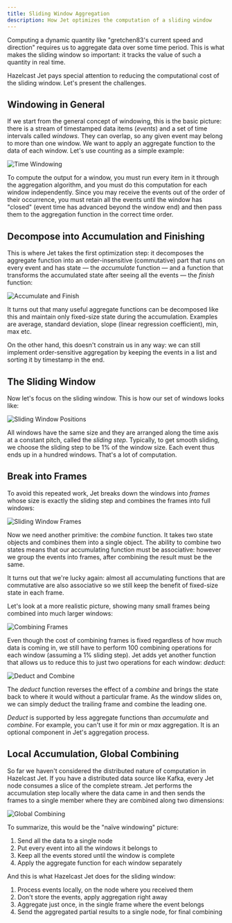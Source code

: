```yaml
---
title: Sliding Window Aggregation
description: How Jet optimizes the computation of a sliding window
---
```


Computing a dynamic quantity like "gretchen83's current speed and
direction" requires us to aggregate data over some time period. This is
what makes the sliding window so important: it tracks the value of such
a quantity in real time.

Hazelcast Jet pays special attention to reducing the computational cost
of the sliding window. Let's present the challenges.

## Windowing in General

If we start from the general concept of windowing, this is the basic
picture: there is a stream of timestamped data items (_events_) and a
set of time intervals called _windows_. They can overlap, so any given
event may belong to more than one window. We want to apply an aggregate
function to the data of each window. Let's use counting as a simple
example:

![Time Windowing](assets/arch-sliding-window-1.svg)

To compute the output for a window, you must run every item in it
through the aggregation algorithm, and you must do this computation for
each window independently. Since you may receive the events out of the
order of their occurrence, you must retain all the events until the
window has "closed" (event time has advanced beyond the window end) and
then pass them to the aggregation function in the correct time order.

## Decompose into Accumulation and Finishing

This is where Jet takes the first optimization step: it decomposes the
aggregate function into an order-insensitive (commutative) part that
runs on every event and has state &mdash; the _accumulate_ function
&mdash; and a function that transforms the accumulated state after
seeing all the events &mdash; the _finish_ function:

![Accumulate and Finish](assets/arch-sliding-window-2.svg)

It turns out that many useful aggregate functions can be decomposed like
this and maintain only fixed-size state during the accumulation. Examples
are average, standard deviation, slope (linear regression coefficient),
min, max etc.

On the other hand, this doesn't constrain us in any way: we can still
implement order-sensitive aggregation by keeping the events in a list
and sorting it by timestamp in the end.

## The Sliding Window

Now let's focus on the sliding window. This is how our set of windows
looks like:

![Sliding Window Positions](assets/arch-sliding-window-3.svg)

All windows have the same size and they are arranged along the time axis
at a constant pitch, called the _sliding step_. Typically, to get smooth
sliding, we choose the sliding step to be 1% of the window size. Each
event thus ends up in a hundred windows. That's a lot of computation.

## Break into Frames

To avoid this repeated work, Jet breaks down the windows into _frames_
whose size is exactly the sliding step and combines the frames into full
windows:

![Sliding Window Frames](assets/arch-sliding-window-4.svg)

Now we need another primitive: the _combine_ function. It takes two
state objects and combines them into a single object. The ability to
combine two states means that our accumulating function must be
associative: however we group the events into frames, after combining
the result must be the same.

It turns out that we're lucky again: almost all accumulating functions
that are commutative are also associative so we still keep the benefit
of fixed-size state in each frame.

Let's look at a more realistic picture, showing many small frames being
combined into much larger windows:

![Combining Frames](assets/arch-sliding-window-5.svg)

Even though the cost of combining frames is fixed regardless of how much
data is coming in, we still have to perform 100 combining operations for
each window (assuming a 1% sliding step). Jet adds yet another function
that allows us to reduce this to just two operations for each window:
_deduct_:

![Deduct and Combine](assets/arch-sliding-window-6.svg)

The _deduct_ function reverses the effect of a _combine_ and brings the
state back to where it would without a particular frame. As the window
slides on, we can simply deduct the trailing frame and combine the
leading one.

_Deduct_ is supported by less aggregate functions than _accumulate_ and
_combine_. For example, you can't use it for _min_ or _max_ aggregation.
It is an optional component in Jet's aggregation process.

## Local Accumulation, Global Combining

So far we haven't considered the distributed nature of computation in
Hazelcast Jet. If you have a distributed data source like Kafka, every
Jet node consumes a slice of the complete stream. Jet performs the
accumulation step locally where the data came in and then sends the
frames to a single member where they are combined along two dimensions:

![Global Combining](assets/arch-sliding-window-7.svg)

To summarize, this would be the "naïve windowing" picture:

1. Send all the data to a single node
2. Put every event into all the windows it belongs to
3. Keep all the events stored until the window is complete
4. Apply the aggregate function for each window separately

And this is what Hazelcast Jet does for the sliding window:

1. Process events locally, on the node where you received them
2. Don't store the events, apply aggregation right away
3. Aggregate just once, in the single frame where the event
   belongs
4. Send the aggregated partial results to a single node, for final
   combining
